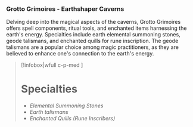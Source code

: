 ### Grotto Grimoires - Earthshaper Caverns

Delving deep into the magical aspects of the caverns, Grotto Grimoires offers spell components, ritual tools, and enchanted items harnessing the earth's energy. Specialties include earth elemental summoning stones, geode talismans, and enchanted quills for rune inscription. The geode talismans are a popular choice among magic practitioners, as they are believed to enhance one's connection to the earth's energy.

> [!infobox|wfull  c-p-med ]
>   # Specialties
>   - *Elemental Summoning Stones*
>   - *Earth talismans*
>   - *Enchanted Quills (Rune Inscribers)*
